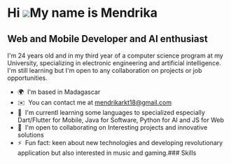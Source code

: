 Hi ![](https://user-images.githubusercontent.com/18350557/176309783-0785949b-9127-417c-8b55-ab5a4333674e.gif)My name is Mendrika
================================================================================================================================

Web and Mobile Developer and AI enthusiast
-------------------------------

I'm 24 years old and in my third year of a computer science program at my University, specializing in electronic engineering and artificial intelligence. I'm still learning but I'm open to any collaboration on projects or job opportunities.

*   🌍  I'm based in Madagascar
*   ✉️  You can contact me at [mendrikarkt18@gmail.com](mailto:mendrikarkt18@gmail.com)
*   🧠  I'm currentl learning some languages to specialized especially Dart/Flutter for Mobile, Java for Software, Python for AI and JS for Web
*   🤝  I'm open to collaborating on Interesting projects and innovative solutions
*   ⚡  Fun fact: keen about new technologies and developing revolutionary application but also interested in music and gaming.### Skills 

